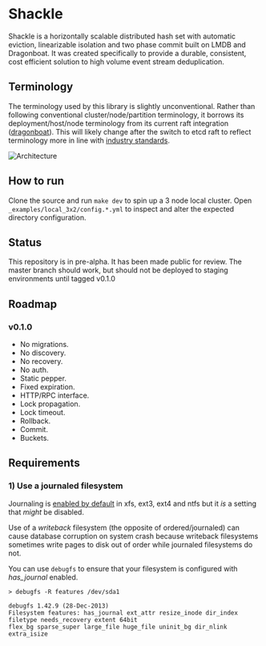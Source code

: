 # Shackle

Shackle is a horizontally scalable distributed hash set with automatic eviction, linearizable isolation
and two phase commit built on LMDB and Dragonboat. It was created specifically to provide a durable,
consistent, cost efficient solution to high volume event stream deduplication.

## Terminology

The terminology used by this library is slightly unconventional. 
Rather than following conventional cluster/node/partition terminology, it borrows its deployment/host/node terminology from its current raft integration ([dragonboat](https://github.com/lni/dragonboat)).
This will likely change after the switch to etcd raft to reflect terminology more in line with [industry standards](https://www.cockroachlabs.com/docs/stable/architecture/overview.html#glossary).

![Architecture](https://i.imgur.com/eGC4ImB.png)

## How to run

Clone the source and run `make dev` to spin up a 3 node local cluster. Open `_examples/local_3x2/config.*.yml` to inspect and alter the expected directory configuration.

## Status

This repository is in pre-alpha. It has been made public for review. The master branch should work, but should not be deployed to staging environments until tagged v0.1.0

## Roadmap

### v0.1.0
- No migrations.
- No discovery.
- No recovery.
- No auth.
- Static pepper.
- Fixed expiration.
- HTTP/RPC interface.
- Lock propagation.
- Lock timeout.
- Rollback.
- Commit.
- Buckets.

## Requirements

### 1) Use a journaled filesystem

Journaling is [enabled by default](https://en.wikipedia.org/wiki/Comparison_of_file_systems#Features)
in xfs, ext3, ext4 and ntfs but it _is_ a setting that _might_ be disabled.

Use of a _writeback_ filesystem (the opposite of ordered/journaled) can cause database corruption on system crash
because writeback filesystems sometimes write pages to disk out of order while journaled filesystems do not.

You can use `debugfs` to ensure that your filesystem is configured with *has_journal* enabled.

```
> debugfs -R features /dev/sda1

debugfs 1.42.9 (28-Dec-2013)
Filesystem features: has_journal ext_attr resize_inode dir_index filetype needs_recovery extent 64bit
flex_bg sparse_super large_file huge_file uninit_bg dir_nlink extra_isize
```
